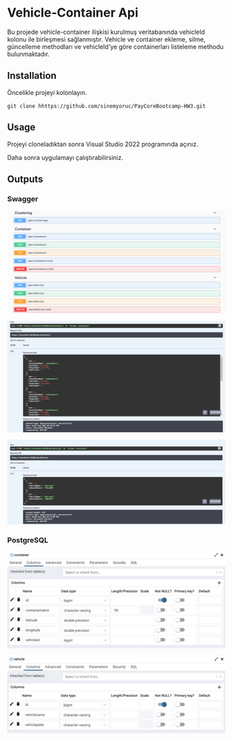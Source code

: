 # Vehicle-Container Api
Bu projede vehicle-container ilişkisi kurulmuş veritabanında vehicleId kolonu ile birleşmesi sağlanmıştır. Vehicle ve container ekleme, silme, güncelleme methodları ve vehicleId'ye göre containerları listeleme methodu bulunmaktadır.

## Installation
Öncelikle projeyi kolonlayın.

```
git clone hhttps://github.com/sinemyoruc/PayCoreBootcamp-HW3.git
```

## Usage
Projeyi cloneladıktan sonra Visual Studio 2022 programında açınız.

Daha sonra uygulamayı çalıştırabilirsiniz.


## Outputs

### Swagger
![](/Screenshots/swagger.png)

![](/Screenshots/get1.png)

![](/Screenshots/get-vehicle.png)


### PostgreSQL
![](/Screenshots/container-psql.png)

![](/Screenshots/vehicle-psql.png)
